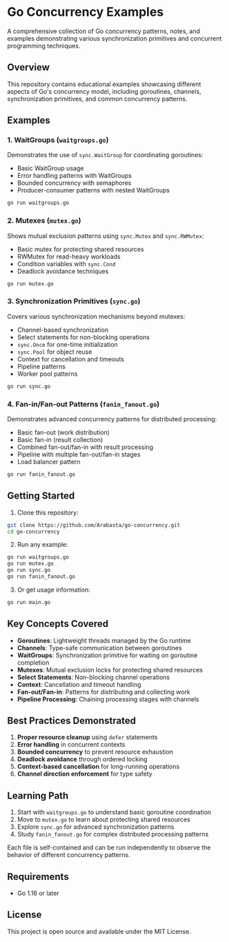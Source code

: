 # Go Concurrency Examples

A comprehensive collection of Go concurrency patterns, notes, and examples demonstrating various synchronization primitives and concurrent programming techniques.

## Overview

This repository contains educational examples showcasing different aspects of Go's concurrency model, including goroutines, channels, synchronization primitives, and common concurrency patterns.

## Examples

### 1. WaitGroups (`waitgroups.go`)
Demonstrates the use of `sync.WaitGroup` for coordinating goroutines:
- Basic WaitGroup usage
- Error handling patterns with WaitGroups
- Bounded concurrency with semaphores
- Producer-consumer patterns with nested WaitGroups

```bash
go run waitgroups.go
```

### 2. Mutexes (`mutex.go`)
Shows mutual exclusion patterns using `sync.Mutex` and `sync.RWMutex`:
- Basic mutex for protecting shared resources
- RWMutex for read-heavy workloads
- Condition variables with `sync.Cond`
- Deadlock avoidance techniques

```bash
go run mutex.go
```

### 3. Synchronization Primitives (`sync.go`)
Covers various synchronization mechanisms beyond mutexes:
- Channel-based synchronization
- Select statements for non-blocking operations
- `sync.Once` for one-time initialization
- `sync.Pool` for object reuse
- Context for cancellation and timeouts
- Pipeline patterns
- Worker pool patterns

```bash
go run sync.go
```

### 4. Fan-in/Fan-out Patterns (`fanin_fanout.go`)
Demonstrates advanced concurrency patterns for distributed processing:
- Basic fan-out (work distribution)
- Basic fan-in (result collection)
- Combined fan-out/fan-in with result processing
- Pipeline with multiple fan-out/fan-in stages
- Load balancer pattern

```bash
go run fanin_fanout.go
```

## Getting Started

1. Clone this repository:
```bash
git clone https://github.com/Arabasta/go-concurrency.git
cd go-concurrency
```

2. Run any example:
```bash
go run waitgroups.go
go run mutex.go
go run sync.go
go run fanin_fanout.go
```

3. Or get usage information:
```bash
go run main.go
```

## Key Concepts Covered

- **Goroutines**: Lightweight threads managed by the Go runtime
- **Channels**: Type-safe communication between goroutines
- **WaitGroups**: Synchronization primitive for waiting on goroutine completion
- **Mutexes**: Mutual exclusion locks for protecting shared resources
- **Select Statements**: Non-blocking channel operations
- **Context**: Cancellation and timeout handling
- **Fan-out/Fan-in**: Patterns for distributing and collecting work
- **Pipeline Processing**: Chaining processing stages with channels

## Best Practices Demonstrated

1. **Proper resource cleanup** using `defer` statements
2. **Error handling** in concurrent contexts
3. **Bounded concurrency** to prevent resource exhaustion
4. **Deadlock avoidance** through ordered locking
5. **Context-based cancellation** for long-running operations
6. **Channel direction enforcement** for type safety

## Learning Path

1. Start with `waitgroups.go` to understand basic goroutine coordination
2. Move to `mutex.go` to learn about protecting shared resources
3. Explore `sync.go` for advanced synchronization patterns
4. Study `fanin_fanout.go` for complex distributed processing patterns

Each file is self-contained and can be run independently to observe the behavior of different concurrency patterns.

## Requirements

- Go 1.16 or later

## License

This project is open source and available under the MIT License.